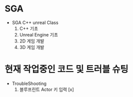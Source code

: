 # SGA

- SGA C++ unreal Class
  1. C++ 기초
  2. Unreal Engine 기초
  3. 2D 게임 개발
  4. 3D 게임 개발

# 현재 작업중인 코드 및 트러블 슈팅   
- TroubleShooting
  1. 블루프린트 Actor 키 입력 [x]

